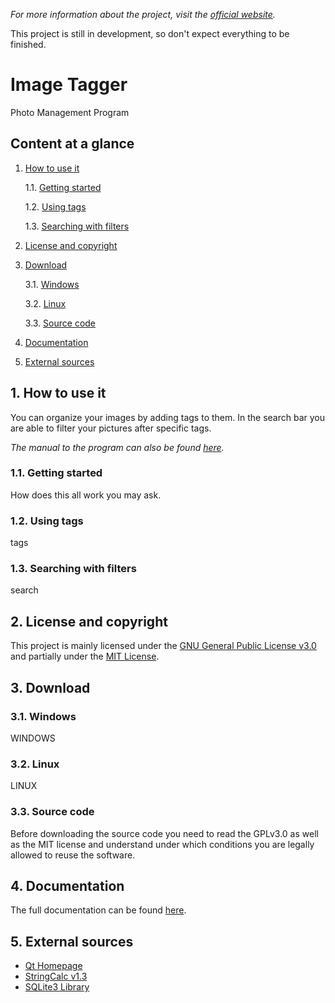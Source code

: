 _For more information about the project, visit the [official website](https://the-last-cookie.github.io/image-tagger)._

This project is still in development, so don't expect everything to be finished.

# Image Tagger
Photo Management Program

## Content at a glance
1. [How to use it](#how-to-use-it)

    1.1. [Getting started](#getting-started)

    1.2. [Using tags](#using-tags)

    1.3. [Searching with filters](#searching-with-filters)

2. [License and copyright](#license-and-copyright)

3. [Download](#download)

    3.1. [Windows](#windows)

    3.2. [Linux](#linux)

    3.3. [Source code](#source-code)

4. [Documentation](#documentation)

5. [External sources](#external-sources)

## 1. How to use it
You can organize your images by adding tags to them. In the search bar you are able to filter your pictures after specific tags.

_The manual to the program can also be found [here](https://the-last-cookie.github.io/image-tagger/manual)._

### 1.1. Getting started
How does this all work you may ask.

### 1.2. Using tags
tags

### 1.3. Searching with filters
search

## 2. License and copyright
This project is mainly licensed under the [GNU General Public License v3.0](https://github.com/The-Last-Cookie/image-tagger/blob/master/LICENSE) and partially under the [MIT License](https://github.com/The-Last-Cookie/image-tagger/blob/master/LICENSE_MIT.txt).

## 3. Download

### 3.1. Windows

WINDOWS

### 3.2. Linux

LINUX

### 3.3. Source code

Before downloading the source code you need to read the GPLv3.0 as well as the MIT license and understand under which conditions you are legally allowed to reuse the software.

## 4. Documentation

The full documentation can be found [here](https://the-last-cookie.github.io/image-tagger/documentation).

## 5. External sources
- [Qt Homepage](https://qt.io)
- [StringCalc v1.3](https://github.com/The-Last-Cookie/stringcalc)
- [SQLite3 Library](https://sqlite.org/index.html)
